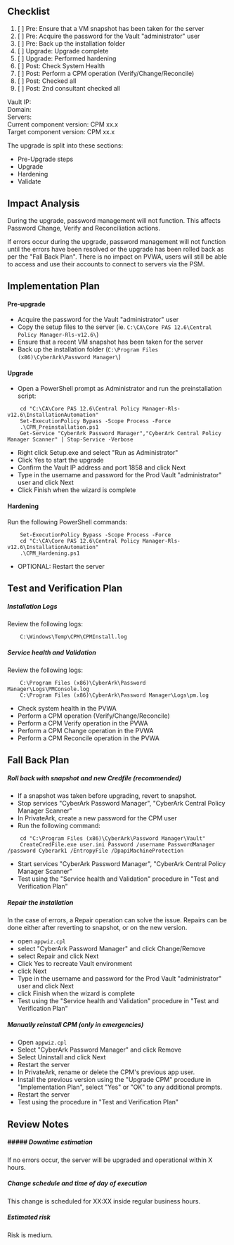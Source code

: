 ## Checklist
1. [ ] Pre: Ensure that a VM snapshot has been taken for the server
2. [ ] Pre: Acquire the password for the Vault "administrator" user
3. [ ] Pre: Back up the installation folder
4. [ ] Upgrade: Upgrade complete
5. [ ] Upgrade: Performed hardening
6. [ ] Post: Check System Health
7. [ ] Post: Perform a CPM operation (Verify/Change/Reconcile)
8. [ ] Post: Checked all
9. [ ] Post: 2nd consultant checked all



Vault IP:  
Domain:  
Servers:  
Current component version: CPM xx.x  
Target component version: CPM xx.x  
  
  
The upgrade is split into these sections:  
- Pre-Upgrade steps  
- Upgrade  
- Hardening  
- Validate



## Impact Analysis
During the upgrade, password management will not function. This affects Password Change, Verify and Reconciliation actions.

If errors occur during the upgrade, password management will not function until the errors have been resolved or the upgrade has been rolled back as per the "Fall Back Plan".
There is no impact on PVWA, users will still be able to access and use their accounts to connect to servers via the PSM.


## Implementation Plan
#### Pre-upgrade
- Acquire the password for the Vault "administrator" user
- Copy the setup files to the server (ie. `C:\CA\Core PAS 12.6\Central Policy Manager-Rls-v12.6\`)
- Ensure that a recent VM snapshot has been taken for the server
- Back up the installation folder (`C:\Program Files (x86)\CyberArk\Password Manager\`)


#### Upgrade
- Open a PowerShell prompt as Administrator and run the preinstallation script:
```
	cd "C:\CA\Core PAS 12.6\Central Policy Manager-Rls-v12.6\InstallationAutomation"
	Set-ExecutionPolicy Bypass -Scope Process -Force
	.\CPM_Preinstallation.ps1
	Get-Service "CyberArk Password Manager","CyberArk Central Policy Manager Scanner" | Stop-Service -Verbose
```

- Right click Setup.exe and select "Run as Administrator"
- Click Yes to start the upgrade
- Confirm the Vault IP address and port 1858 and click Next
- Type in the username and password for the Prod Vault "administrator" user and click Next
- Click Finish when the wizard is complete

#### Hardening
Run the following PowerShell commands:
```
	Set-ExecutionPolicy Bypass -Scope Process -Force
	cd "C:\CA\Core PAS 12.6\Central Policy Manager-Rls-v12.6\InstallationAutomation"
	.\CPM_Hardening.ps1
```

- OPTIONAL: Restart the server



## Test and Verification Plan
##### Installation Logs
Review the following logs:
```
	C:\Windows\Temp\CPM\CPMInstall.log
```

##### Service health and Validation
Review the following logs:
```
    C:\Program Files (x86)\CyberArk\Password Manager\Logs\PMConsole.log
    C:\Program Files (x86)\CyberArk\Password Manager\Logs\pm.log
```

- Check system health in the PVWA
- Perform a CPM operation (Verify/Change/Reconcile)
- Perform a CPM Verify operation in the PVWA
- Perform a CPM Change operation in the PVWA
- Perform a CPM Reconcile operation in the PVWA




## Fall Back Plan
##### Roll back with snapshot and new Credfile (recommended)
- If a snapshot was taken before upgrading, revert to snapshot.
- Stop services "CyberArk Password Manager", "CyberArk Central Policy Manager Scanner"
- In PrivateArk, create a new password for the CPM user
- Run the following command:
```
	cd "C:\Program Files (x86)\CyberArk\Password Manager\Vault"
	CreateCredFile.exe user.ini Password /username PasswordManager /password Cyberark1 /EntropyFile /DpapiMachineProtection
```
- Start services "CyberArk Password Manager", "CyberArk Central Policy Manager Scanner"
- Test using the "Service health and Validation" procedure in "Test and Verification Plan"



##### Repair the installation
In the case of errors, a Repair operation can solve the issue.
Repairs can be done either after reverting to snapshot, or on the new version.

- open `appwiz.cpl`
- select "CyberArk Password Manager" and click Change/Remove
- select Repair and click Next
- Click Yes to recreate Vault environment
- click Next
- Type in the username and password for the Prod Vault "administrator" user and click Next
- click Finish when the wizard is complete
- Test using the "Service health and Validation" procedure in "Test and Verification Plan"



##### Manually reinstall CPM (only in emergencies)
- Open `appwiz.cpl`
- Select "CyberArk Password Manager" and click Remove
- Select Uninstall and click Next
- Restart the server
- In PrivateArk, rename or delete the CPM's previous app user.
- Install the previous version using the "Upgrade CPM" procedure in "Implementation Plan", select "Yes" or "OK" to any additional prompts.
- Restart the server
- Test using the procedure in "Test and Verification Plan"








## Review Notes
##### ##### Downtime estimation
If no errors occur, the server will be upgraded and operational within X hours.

##### Change schedule and time of day of execution
This change is scheduled for XX:XX inside regular business hours.

##### Estimated risk
Risk is medium.